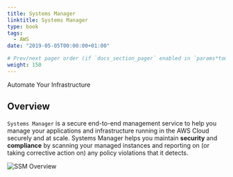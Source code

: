```yaml
---
title: Systems Manager
linktitle: Systems Manager
type: book
tags:
  - AWS
date: "2019-05-05T00:00:00+01:00"

# Prev/next pager order (if `docs_section_pager` enabled in `params*toml`)
weight: 150
---
```


Automate Your Infrastructure 

<!--more-->

## Overview

```Systems Manager``` is a secure end-to-end management service to help you manage your applications and infrastructure running in the AWS Cloud securely and at scale. Systems Manager helps you maintain **security** and **compliance** by scanning your managed instances and reporting on (or taking corrective action on) any policy violations that it detects.

![SSM Overview](/images/uploads/ssm-overview.png)


